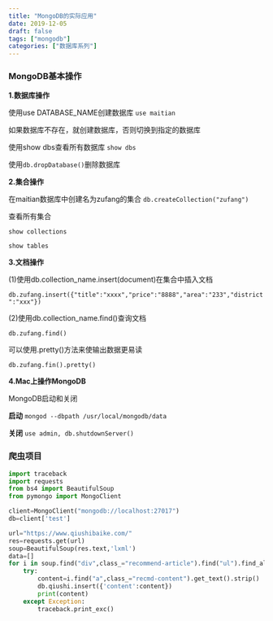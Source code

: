 ```yaml
---
title: "MongoDB的实际应用"
date: 2019-12-05
draft: false
tags: ["mongodb"]
categories: ["数据库系列"]
---
```


### MongoDB基本操作

**1.数据库操作**

使用use DATABASE_NAME创建数据库 `use maitian`

如果数据库不存在，就创建数据库，否则切换到指定的数据库

使用show dbs查看所有数据库 `show dbs`

使用`db.dropDatabase()`删除数据库


**2.集合操作**

在maitian数据库中创建名为zufang的集合 `db.createCollection("zufang")`

查看所有集合

`show collections`

`show tables`

**3.文档操作**

(1)使用db.collection_name.insert(document)在集合中插入文档

`db.zufang.insert({"title":"xxxx","price":"8888","area":"233","district":"xxx"})`

(2)使用db.collection_name.find()查询文档

`db.zufang.find()`

可以使用.pretty()方法来使输出数据更易读

`db.zufang.fin().pretty()`

**4.Mac上操作MongoDB**

MongoDB启动和关闭

**启动** `mongod --dbpath /usr/local/mongodb/data`

**关闭** `use admin, db.shutdownServer()`


### 爬虫项目

```python
import traceback
import requests
from bs4 import BeautifulSoup
from pymongo import MongoClient

client=MongoClient("mongodb://localhost:27017")
db=client['test']

url="https://www.qiushibaike.com/"
res=requests.get(url)
soup=BeautifulSoup(res.text,'lxml')
data=[]
for i in soup.find("div",class_="recommend-article").find("ul").find_all("li"):
    try:
        content=i.find("a",class_="recmd-content").get_text().strip()
        db.qiushi.insert({'content':content})
        print(content)
    except Exception:
        traceback.print_exc()
```


